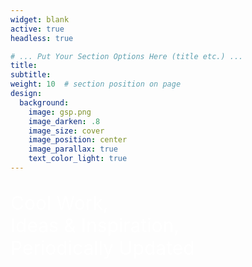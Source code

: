 ```yaml
---
widget: blank
active: true
headless: true

# ... Put Your Section Options Here (title etc.) ...
title: 
subtitle:
weight: 10  # section position on page
design:
  background:
    image: gsp.png
    image_darken: .8
    image_size: cover
    image_position: center
    image_parallax: true
    text_color_light: true
---
```


<p  id="left"><p style="color:white; font-size:30px; padding: 0px 0px 0px 0px">Cool Work,<br> Ideas &amp; Inspiration, <br> Periodically Updated </p></p>


